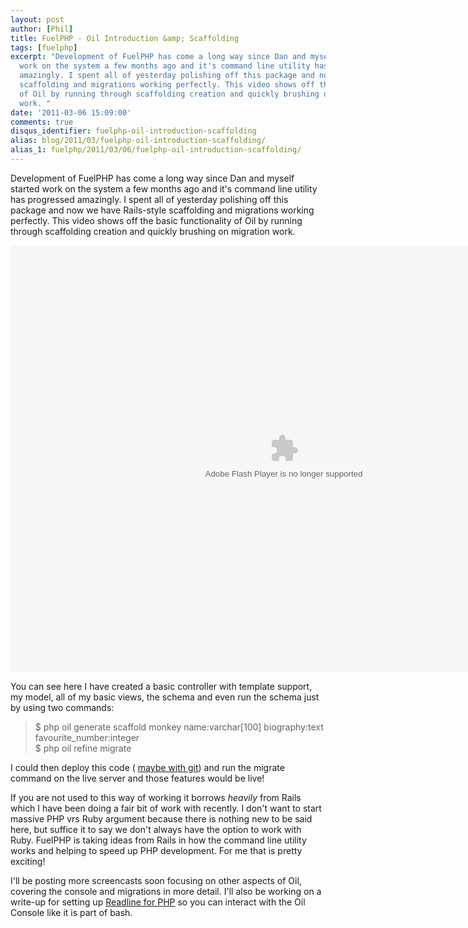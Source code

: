 ```yaml
---
layout: post
author: [Phil]
title: FuelPHP - Oil Introduction &amp; Scaffolding
tags: [fuelphp]
excerpt: "Development of FuelPHP has come a long way since Dan and myself started
  work on the system a few months ago and it's command line utility has progressed
  amazingly. I spent all of yesterday polishing off this package and now we have Rails-style
  scaffolding and migrations working perfectly. This video shows off the basic functionality
  of Oil by running through scaffolding creation and quickly brushing on migration
  work. "
date: '2011-03-06 15:09:00'
comments: true
disqus_identifier: fuelphp-oil-introduction-scaffolding
alias: blog/2011/03/fuelphp-oil-introduction-scaffolding/
alias_1: fuelphp/2011/03/06/fuelphp-oil-introduction-scaffolding/
---
```


Development of FuelPHP has come a long way since Dan and myself started work on the system a few months ago and it's command line utility has progressed amazingly. I spent all of yesterday polishing off this package and now we have Rails-style scaffolding and migrations working perfectly. This video shows off the basic functionality of Oil by running through scaffolding creation and quickly brushing on migration work.

<embed allowfullscreen="true" allowscriptaccess="always" height="683" src="http://blip.tv/play/g7lmgqmIcAA%2Em4v" type="application/x-shockwave-flash" width="875"></embed>

You can see here I have created a basic controller with template support, my model, all of my basic views, the schema and even run the schema just by using two commands:

> $ php oil generate scaffold monkey name:varchar[100] biography:text favourite\_number:integer  
> $ php oil refine migrate

I could then deploy this code ( [maybe with git](/blog/2010/02/Deploying-websites-with-Git)) and run the migrate command on the live server and those features would be live!

If you are not used to this way of working it borrows _heavily_ from Rails which I have been doing a fair bit of work with recently. I don't want to start  massive PHP vrs Ruby argument because there is nothing new to be said here, but suffice it to say we don't always have the option to work with Ruby. FuelPHP is taking ideas from Rails in how the command line utility works and helping to speed up PHP development. For me that is pretty exciting!

I'll be posting more screencasts soon focusing on other aspects of Oil, covering the console and migrations in more detail. I'll also be working on a write-up for setting up [Readline for PHP](http://www.php.net/manual/en/book.readline.php) so you can interact with the Oil Console like it is part of bash.
